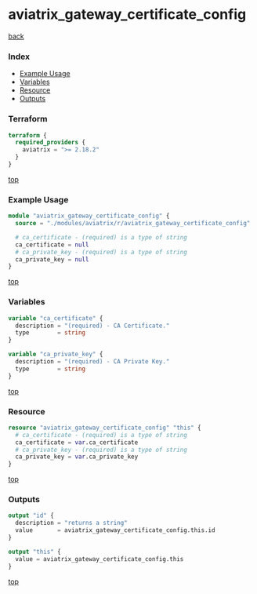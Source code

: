 # aviatrix_gateway_certificate_config

[back](../aviatrix.md)

### Index

- [Example Usage](#example-usage)
- [Variables](#variables)
- [Resource](#resource)
- [Outputs](#outputs)

### Terraform

```terraform
terraform {
  required_providers {
    aviatrix = ">= 2.18.2"
  }
}
```

[top](#index)

### Example Usage

```terraform
module "aviatrix_gateway_certificate_config" {
  source = "./modules/aviatrix/r/aviatrix_gateway_certificate_config"

  # ca_certificate - (required) is a type of string
  ca_certificate = null
  # ca_private_key - (required) is a type of string
  ca_private_key = null
}
```

[top](#index)

### Variables

```terraform
variable "ca_certificate" {
  description = "(required) - CA Certificate."
  type        = string
}

variable "ca_private_key" {
  description = "(required) - CA Private Key."
  type        = string
}
```

[top](#index)

### Resource

```terraform
resource "aviatrix_gateway_certificate_config" "this" {
  # ca_certificate - (required) is a type of string
  ca_certificate = var.ca_certificate
  # ca_private_key - (required) is a type of string
  ca_private_key = var.ca_private_key
}
```

[top](#index)

### Outputs

```terraform
output "id" {
  description = "returns a string"
  value       = aviatrix_gateway_certificate_config.this.id
}

output "this" {
  value = aviatrix_gateway_certificate_config.this
}
```

[top](#index)